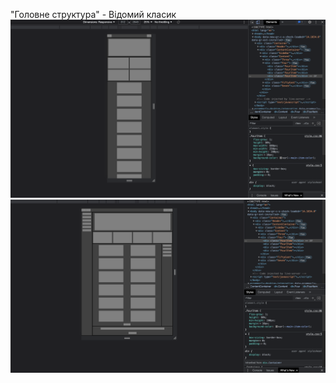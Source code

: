 "Головне структура" - Відомий класик
![Elon](https://github.com/IFalcoNI/OktenWebHomework/blob/main/H4_HTML/Additional/Preview_2.png)
![Elon](https://github.com/IFalcoNI/OktenWebHomework/blob/main/H4_HTML/Additional/Preview.png)
